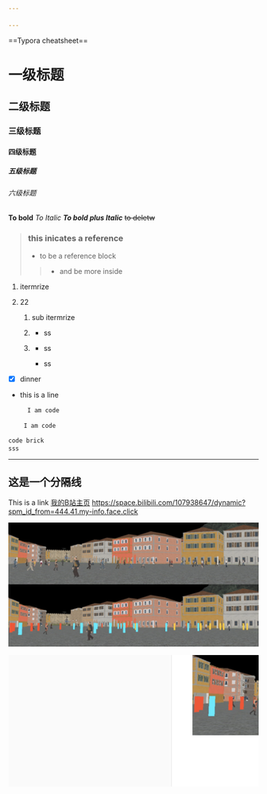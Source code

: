 ```yaml
---

---
```


==Typora cheatsheet==

# 一级标题
## 二级标题
### 三级标题
#### 四级标题
##### 五级标题
###### 六级标题
**To bold**
*To Italic*
***To bold plus Italic***
~~to deletw~~
> ### this inicates a **reference**
>
> - to be a reference block
>> - and be more inside

1. itermrize

2. 22
	1. sub itermrize
	
	2. - ss
	
	3. - ss
		
		- ss
- [x] dinner
- this is a line

        I am code

    ` I am code`
```
code brick
sss
```
***
这是一个分隔线
---

This is a link [我的B站主页](https://space.bilibili.com/107938647/dynamic?spm_id_from=444.41.my-info.face.click "一些Vlog")
<https://space.bilibili.com/107938647/dynamic?spm_id_from=444.41.my-info.face.click>


![DebugCylinder](Images/DebugCylinder.png)

![image-20220605100338767](https://raw.githubusercontent.com/Shersonya/img/master/image-20220605100338767.png)
